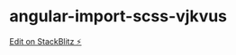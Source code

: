 # angular-import-scss-vjkvus

[Edit on StackBlitz ⚡️](https://stackblitz.com/edit/angular-import-scss-vjkvus)